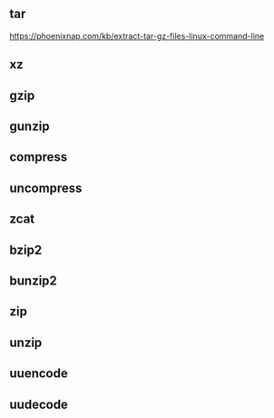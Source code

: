 ## tar

https://phoenixnap.com/kb/extract-tar-gz-files-linux-command-line


## xz
## gzip
## gunzip
## compress
## uncompress
## zcat
## bzip2
## bunzip2
## zip
## unzip
## uuencode
## uudecode

